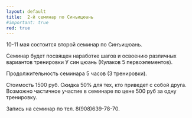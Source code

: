 ```yaml
---
layout: default
title:  2-й семинар по Синъицюань
#important: true
red: true
---
```

10-11 мая состоится второй семинар по Синъицюань.

Семинар будет посвящен наработке шагов и освоению различных вариантов тренировки У син цюань (Кулаков 5 первоэлементов).

Продолжительность семинара 5 часов (3 тренировки).

Стоимость 1500 руб. Скидка 50% для тех, кто приведет с собой друга. Возможно частичное участие в семинаре по цене 500 руб за одну тренировку.

Запись на семинар по тел. 8(908)639-78-70.
